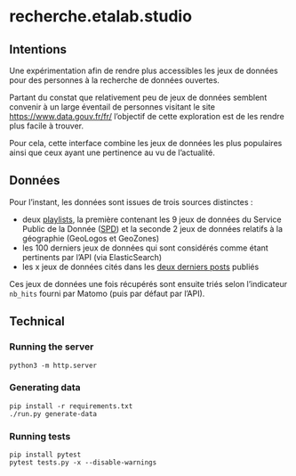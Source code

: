 # recherche.etalab.studio 

## Intentions

Une expérimentation afin de rendre plus accessibles les jeux de données pour des personnes à la recherche de données ouvertes.

Partant du constat que relativement peu de jeux de données semblent convenir à un large éventail de personnes visitant le site https://www.data.gouv.fr/fr/ l’objectif de cette exploration est de les rendre plus facile à trouver.

Pour cela, cette interface combine les jeux de données les plus populaires ainsi que ceux ayant une pertinence au vu de l’actualité.


## Données

Pour l’instant, les données sont issues de trois sources distinctes :

* deux [playlists](https://playlists.etalab.studio/), la première contenant les 9 jeux de données du Service Public de la Donnée ([SPD](https://www.data.gouv.fr/fr/search/?badge=spd)) et la seconde 2 jeux de données relatifs à la géographie (GeoLogos et GeoZones)
* les 100 derniers jeux de données qui sont considérés comme étant pertinents par l’API (via ElasticSearch)
* les x jeux de données cités dans les [deux derniers posts](https://www.data.gouv.fr/fr/posts/) publiés

Ces jeux de données une fois récupérés sont ensuite triés selon l’indicateur `nb_hits` fourni par Matomo (puis par défaut par l’API).


## Technical

### Running the server

    python3 -m http.server


### Generating data

    pip install -r requirements.txt
    ./run.py generate-data


### Running tests

    pip install pytest
    pytest tests.py -x --disable-warnings
